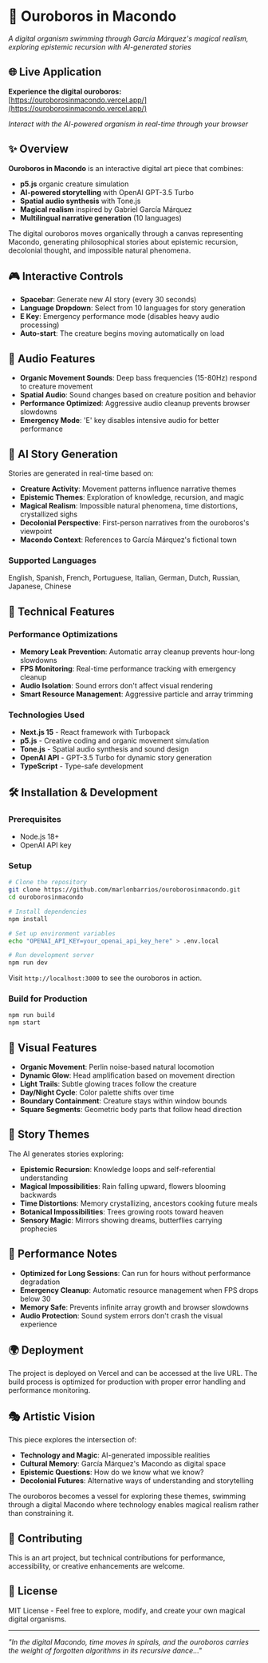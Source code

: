# 🐍 Ouroboros in Macondo

*A digital organism swimming through García Márquez's magical realism, exploring epistemic recursion with AI-generated stories*

## 🌐 Live Application

**Experience the digital ouroboros:** [https://ouroborosinmacondo.vercel.app/](https://ouroborosinmacondo.vercel.app/)

*Interact with the AI-powered organism in real-time through your browser*

## ✨ Overview

**Ouroboros in Macondo** is an interactive digital art piece that combines:
- **p5.js** organic creature simulation
- **AI-powered storytelling** with OpenAI GPT-3.5 Turbo
- **Spatial audio synthesis** with Tone.js
- **Magical realism** inspired by Gabriel García Márquez
- **Multilingual narrative generation** (10 languages)

The digital ouroboros moves organically through a canvas representing Macondo, generating philosophical stories about epistemic recursion, decolonial thought, and impossible natural phenomena.

## 🎮 Interactive Controls

- **Spacebar**: Generate new AI story (every 30 seconds)
- **Language Dropdown**: Select from 10 languages for story generation
- **E Key**: Emergency performance mode (disables heavy audio processing)
- **Auto-start**: The creature begins moving automatically on load

## 🎵 Audio Features

- **Organic Movement Sounds**: Deep bass frequencies (15-80Hz) respond to creature movement
- **Spatial Audio**: Sound changes based on creature position and behavior
- **Performance Optimized**: Aggressive audio cleanup prevents browser slowdowns
- **Emergency Mode**: 'E' key disables intensive audio for better performance

## 🧠 AI Story Generation

Stories are generated in real-time based on:
- **Creature Activity**: Movement patterns influence narrative themes
- **Epistemic Themes**: Exploration of knowledge, recursion, and magic
- **Magical Realism**: Impossible natural phenomena, time distortions, crystallized sighs
- **Decolonial Perspective**: First-person narratives from the ouroboros's viewpoint
- **Macondo Context**: References to García Márquez's fictional town

### Supported Languages
English, Spanish, French, Portuguese, Italian, German, Dutch, Russian, Japanese, Chinese

## 🚀 Technical Features

### Performance Optimizations
- **Memory Leak Prevention**: Automatic array cleanup prevents hour-long slowdowns
- **FPS Monitoring**: Real-time performance tracking with emergency cleanup
- **Audio Isolation**: Sound errors don't affect visual rendering
- **Smart Resource Management**: Aggressive particle and array trimming

### Technologies Used
- **Next.js 15** - React framework with Turbopack
- **p5.js** - Creative coding and organic movement simulation
- **Tone.js** - Spatial audio synthesis and sound design
- **OpenAI API** - GPT-3.5 Turbo for dynamic story generation
- **TypeScript** - Type-safe development

## 🛠️ Installation & Development

### Prerequisites
- Node.js 18+
- OpenAI API key

### Setup
```bash
# Clone the repository
git clone https://github.com/marlonbarrios/ouroborosinmacondo.git
cd ouroborosinmacondo

# Install dependencies
npm install

# Set up environment variables
echo "OPENAI_API_KEY=your_openai_api_key_here" > .env.local

# Run development server
npm run dev
```

Visit `http://localhost:3000` to see the ouroboros in action.

### Build for Production
```bash
npm run build
npm start
```

## 🎨 Visual Features

- **Organic Movement**: Perlin noise-based natural locomotion
- **Dynamic Glow**: Head amplification based on movement direction
- **Light Trails**: Subtle glowing traces follow the creature
- **Day/Night Cycle**: Color palette shifts over time
- **Boundary Containment**: Creature stays within window bounds
- **Square Segments**: Geometric body parts that follow head direction

## 📖 Story Themes

The AI generates stories exploring:
- **Epistemic Recursion**: Knowledge loops and self-referential understanding
- **Magical Impossibilities**: Rain falling upward, flowers blooming backwards
- **Time Distortions**: Memory crystallizing, ancestors cooking future meals
- **Botanical Impossibilities**: Trees growing roots toward heaven
- **Sensory Magic**: Mirrors showing dreams, butterflies carrying prophecies

## 🔧 Performance Notes

- **Optimized for Long Sessions**: Can run for hours without performance degradation
- **Emergency Cleanup**: Automatic resource management when FPS drops below 30
- **Memory Safe**: Prevents infinite array growth and browser slowdowns
- **Audio Protection**: Sound system errors don't crash the visual experience

## 🌍 Deployment

The project is deployed on Vercel and can be accessed at the live URL. The build process is optimized for production with proper error handling and performance monitoring.

## 🎭 Artistic Vision

This piece explores the intersection of:
- **Technology and Magic**: AI-generated impossible realities
- **Cultural Memory**: García Márquez's Macondo as digital space
- **Epistemic Questions**: How do we know what we know?
- **Decolonial Futures**: Alternative ways of understanding and storytelling

The ouroboros becomes a vessel for exploring these themes, swimming through a digital Macondo where technology enables magical realism rather than constraining it.

## 🤝 Contributing

This is an art project, but technical contributions for performance, accessibility, or creative enhancements are welcome.

## 📄 License

MIT License - Feel free to explore, modify, and create your own magical digital organisms.

---

*"In the digital Macondo, time moves in spirals, and the ouroboros carries the weight of forgotten algorithms in its recursive dance..."*